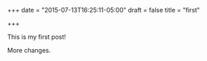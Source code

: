 +++
date = "2015-07-13T16:25:11-05:00"
draft = false
title = "first"

+++

This is my first post!

More changes.
